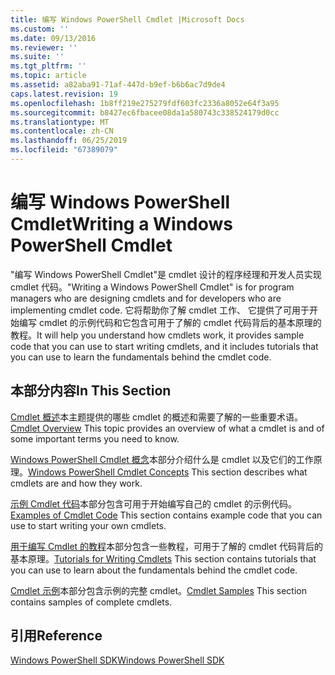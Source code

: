 ```yaml
---
title: 编写 Windows PowerShell Cmdlet |Microsoft Docs
ms.custom: ''
ms.date: 09/13/2016
ms.reviewer: ''
ms.suite: ''
ms.tgt_pltfrm: ''
ms.topic: article
ms.assetid: a82aba91-71af-447d-b9ef-b6b6ac7d9de4
caps.latest.revision: 19
ms.openlocfilehash: 1b8ff219e275279fdf603fc2336a8052e64f3a95
ms.sourcegitcommit: b8427ec6fbacee08da1a580743c338524179d0cc
ms.translationtype: MT
ms.contentlocale: zh-CN
ms.lasthandoff: 06/25/2019
ms.locfileid: "67389079"
---
```

# <a name="writing-a-windows-powershell-cmdlet"></a><span data-ttu-id="055c4-102">编写 Windows PowerShell Cmdlet</span><span class="sxs-lookup"><span data-stu-id="055c4-102">Writing a Windows PowerShell Cmdlet</span></span>

<span data-ttu-id="055c4-103">"编写 Windows PowerShell Cmdlet"是 cmdlet 设计的程序经理和开发人员实现 cmdlet 代码。</span><span class="sxs-lookup"><span data-stu-id="055c4-103">"Writing a Windows PowerShell Cmdlet" is for program managers who are designing cmdlets and for developers who are implementing cmdlet code.</span></span> <span data-ttu-id="055c4-104">它将帮助你了解 cmdlet 工作、 它提供了可用于开始编写 cmdlet 的示例代码和它包含可用于了解的 cmdlet 代码背后的基本原理的教程。</span><span class="sxs-lookup"><span data-stu-id="055c4-104">It will help you understand how cmdlets work, it provides sample code that you can use to start writing cmdlets, and it includes tutorials that you can use to learn the fundamentals behind the cmdlet code.</span></span>

## <a name="in-this-section"></a><span data-ttu-id="055c4-105">本部分内容</span><span class="sxs-lookup"><span data-stu-id="055c4-105">In This Section</span></span>

<span data-ttu-id="055c4-106">[Cmdlet 概述](./cmdlet-overview.md)本主题提供的哪些 cmdlet 的概述和需要了解的一些重要术语。</span><span class="sxs-lookup"><span data-stu-id="055c4-106">[Cmdlet Overview](./cmdlet-overview.md) This topic provides an overview of what a cmdlet is and of some important terms you need to know.</span></span>

<span data-ttu-id="055c4-107">[Windows PowerShell Cmdlet 概念](./windows-powershell-cmdlet-concepts.md)本部分介绍什么是 cmdlet 以及它们的工作原理。</span><span class="sxs-lookup"><span data-stu-id="055c4-107">[Windows PowerShell Cmdlet Concepts](./windows-powershell-cmdlet-concepts.md) This section describes what cmdlets are and how they work.</span></span>

<span data-ttu-id="055c4-108">[示例 Cmdlet 代码](./examples-of-cmdlet-code.md)本部分包含可用于开始编写自己的 cmdlet 的示例代码。</span><span class="sxs-lookup"><span data-stu-id="055c4-108">[Examples of Cmdlet Code](./examples-of-cmdlet-code.md) This section contains example code that you can use to start writing your own cmdlets.</span></span>

<span data-ttu-id="055c4-109">[用于编写 Cmdlet 的教程](./tutorials-for-writing-cmdlets.md)本部分包含一些教程，可用于了解的 cmdlet 代码背后的基本原理。</span><span class="sxs-lookup"><span data-stu-id="055c4-109">[Tutorials for Writing Cmdlets](./tutorials-for-writing-cmdlets.md) This section contains tutorials that you can use to learn about the fundamentals behind the cmdlet code.</span></span>

<span data-ttu-id="055c4-110">[Cmdlet 示例](./cmdlet-samples.md)本部分包含示例的完整 cmdlet。</span><span class="sxs-lookup"><span data-stu-id="055c4-110">[Cmdlet Samples](./cmdlet-samples.md) This section contains samples of complete cmdlets.</span></span>

## <a name="reference"></a><span data-ttu-id="055c4-111">引用</span><span class="sxs-lookup"><span data-stu-id="055c4-111">Reference</span></span>

[<span data-ttu-id="055c4-112">Windows PowerShell SDK</span><span class="sxs-lookup"><span data-stu-id="055c4-112">Windows PowerShell SDK</span></span>](../windows-powershell-reference.md)
